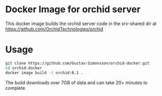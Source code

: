 # Docker Image for orchid server

This docker image builds the orchid server code in the srv-shared dir at https://github.com/OrchidTechnologies/orchid

# Usage

```bash
git clone https://github.com/Gustav-Simonsson/orchid-docker.git
cd orchid-docker
docker image build -t orchid:0.1 .
```

The build downloads over 7GB of data and can take 20+ minutes to complete.

